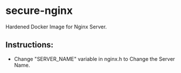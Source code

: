 # secure-nginx
Hardened Docker Image for Nginx Server.

## Instructions:
- Change "SERVER_NAME" variable in nginx.h to Change the Server Name.
